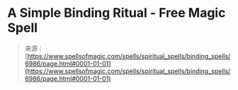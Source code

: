 <!--yml
category: 未分类
date: 2024-06-12 18:41:54
-->

# A Simple Binding Ritual - Free Magic Spell

> 来源：[https://www.spellsofmagic.com/spells/spiritual_spells/binding_spells/6986/page.html#0001-01-01](https://www.spellsofmagic.com/spells/spiritual_spells/binding_spells/6986/page.html#0001-01-01)